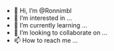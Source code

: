 - 👋 Hi, I’m @Ronnimbl
- 👀 I’m interested in ...
- 🌱 I’m currently learning ...
- 💞️ I’m looking to collaborate on ...
- 📫 How to reach me ...

<!---
Ronnimbl/Ronnimbl is a ✨ special ✨ repository because its `README.md` (this file) appears on your GitHub profile.
You can click the Preview link to take a look at your changes.
--->
